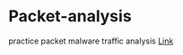 # Packet-analysis
practice packet malware traffic analysis
[Link](https://unit42.paloaltonetworks.com/wireshark-workshop-videos/)
